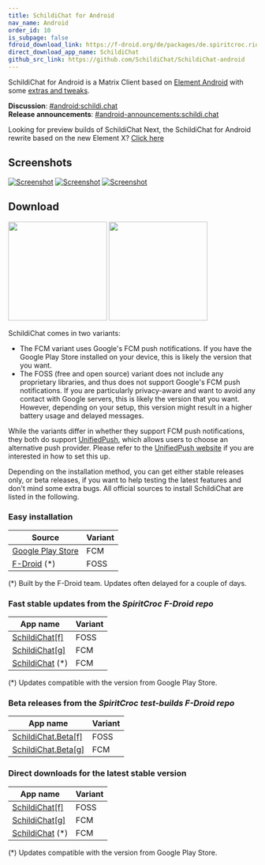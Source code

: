 ```yaml
---
title: SchildiChat for Android
nav_name: Android
order_id: 10
is_subpage: false
fdroid_download_link: https://f-droid.org/de/packages/de.spiritcroc.riotx/
direct_download_app_name: SchildiChat
github_src_link: https://github.com/SchildiChat/SchildiChat-android
---
```


SchildiChat for Android is a Matrix Client based on [Element Android](https://github.com/vector-im/riotX-android) with some [extras and tweaks](https://github.com/SchildiChat/SchildiChat-android/blob/sc/FEATURES.md).

**Discussion**: [#android:schildi.chat](https://matrix.to/#/#android:schildi.chat)  
**Release announcements**: [#android-announcements:schildi.chat](https://matrix.to/#/#android-announcements:schildi.chat)

Looking for preview builds of SchildiChat Next, the SchildiChat for Android rewrite based on the new Element X? [Click here](next)


## Screenshots

<div class="screenshot-container">
<!--
<img alt="Screenshot" src="android/1_en-US.png" class="phone_screenshot" onclick="window.open(src, '_self');" />
-->
<a href="img/2_en-US.png" class="phone-screenshot"><img alt="Screenshot" src="img/2_en-US.png"></a>
<a href="img/3_en-US.png" class="phone-screenshot"><img alt="Screenshot" src="img/3_en-US.png"></a>
<a href="img/4_en-US.png" class="phone-screenshot"><img alt="Screenshot" src="img/4_en-US.png"></a>
</div>


## Download


<a href="https://play.google.com/store/apps/details?id=de.spiritcroc.riotx" alt="Get it on Google Play" target="_blank"><img src="/img/badges/gplay.png" width="200"></a>
<a href="https://f-droid.org/packages/de.spiritcroc.riotx/" alt="Get it on F-Droid" target="_blank"><img src="/img/badges/fdroid.png" width="200"></a>


SchildiChat comes in two variants:

- The <span class="badge fcm">FCM</span> variant uses Google's FCM push notifications. If you have the Google Play Store installed on your device, this is likely the version that you want.
- The <span class="badge foss">FOSS</span> (free and open source) variant does not include any proprietary libraries, and thus does not support Google's FCM push notifications. If you are particularly privacy-aware and want to avoid any contact with Google servers, this is likely the version that you want. However, depending on your setup, this version might result in a higher battery usage and delayed messages.

While the variants differ in whether they support FCM push notifications, they both do support [UnifiedPush](https://unifiedpush.org/), which allows users to choose an alternative push provider. Please refer to the [UnifiedPush website](https://unifiedpush.org/) if you are interested in how to set this up.

Depending on the installation method, you can get either stable releases only, or beta releases, if you want to help testing the latest features and don't mind some extra bugs.
All official sources to install SchildiChat are listed in the following.


### Easy installation

|Source|Variant|
|------|-------|
|[Google Play Store](https://play.google.com/store/apps/details?id=de.spiritcroc.riotx)|<span class="badge fcm">FCM</span>|
|[F-Droid](https://f-droid.org/de/packages/de.spiritcroc.riotx/) (\*)|<span class="badge foss">FOSS</span>|
(\*) Built by the F-Droid team. Updates often delayed for a couple of days.
<p/>


### Fast stable updates from the *SpiritCroc F-Droid repo*

|App name|Variant|
|--------|-------|
|[SchildiChat[f]](install-from-sc-fdroid-foss)|<span class="badge foss">FOSS</span>|
|[SchildiChat[g]](install-from-sc-fdroid-fcm)|<span class="badge fcm">FCM</span>|
|[SchildiChat](install-from-sc-fdroid) (\*)|<span class="badge fcm">FCM</span>|
(\*) Updates compatible with the version from Google Play Store.
<p/>


### Beta releases from the *SpiritCroc test-builds F-Droid repo*

|App name|Variant|
|--------|-------|
|[SchildiChat.Beta[f]](https://s2.spiritcroc.de/testing/fdroid/repo?fingerprint=52d03f2fab785573bb295c7ab270695e3a1bdd2adc6a6de8713250b33f231225)|<span class="badge foss">FOSS</span>|
|[SchildiChat.Beta[g]](https://s2.spiritcroc.de/testing/fdroid/repo?fingerprint=52d03f2fab785573bb295c7ab270695e3a1bdd2adc6a6de8713250b33f231225)|<span class="badge fcm">FCM</span>|
<p/>


### Direct downloads for the latest stable version

|App name|Variant|
|--------|-------|
|[SchildiChat[f]](https://s2.spiritcroc.de/fdroid/SchildiChat[f].apk)|<span class="badge foss">FOSS</span>|
|[SchildiChat[g]](https://s2.spiritcroc.de/fdroid/SchildiChat[g].apk)|<span class="badge fcm">FCM</span>|
|[SchildiChat](https://s2.spiritcroc.de/fdroid/SchildiChat.apk) (\*)|<span class="badge fcm">FCM</span>|
(\*) Updates compatible with the version from Google Play Store.
<p/>

